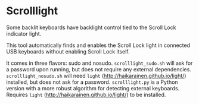 # Scrolllight

Some backlit keyboards have backlight control tied to the Scroll Lock indicator light.

This tool automatically finds and enables the Scroll Lock light in connected USB keyboards without enabling Scroll Lock itself.

It comes in three flavors: sudo and nosudo.
`scrolllight_sudo.sh` will ask for a password upon running, but does not require any external dependencies.
`scrolllight_nosudo.sh` will need `light` (http://haikarainen.github.io/light/) installed, but does not ask for a password.
`scrolllight.py` is a Python version with a more robust algorithm for detecting external keyboards. Requires `light` (http://haikarainen.github.io/light/) to be installed.
